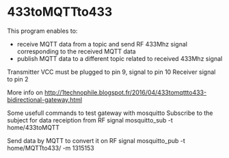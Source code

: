 # 433toMQTTto433
  This program enables to:  
  - receive MQTT data from a topic and send RF 433Mhz signal corresponding to the received MQTT data  
  - publish MQTT data to a different topic related to received 433Mhz signal

Transmitter VCC must be plugged to pin 9, signal to pin 10
Receiver signal to pin 2

More info on http://1technophile.blogspot.fr/2016/04/433tomqttto433-bidirectional-gateway.html

Some usefull commands to test gateway with mosquitto
Subscribe to the subject for data receiption from RF signal
mosquitto_sub -t home/433toMQTT

Send data by MQTT to convert it on RF signal
mosquitto_pub -t home/MQTTto433/ -m 1315153
